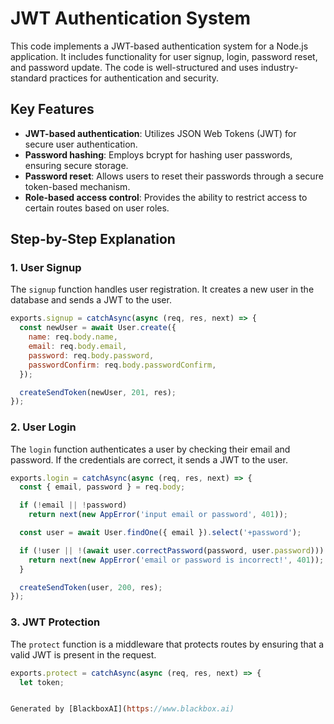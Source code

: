  # JWT Authentication System

This code implements a JWT-based authentication system for a Node.js application. It includes functionality for user signup, login, password reset, and password update. The code is well-structured and uses industry-standard practices for authentication and security.

## Key Features

- **JWT-based authentication**: Utilizes JSON Web Tokens (JWT) for secure user authentication.
- **Password hashing**: Employs bcrypt for hashing user passwords, ensuring secure storage.
- **Password reset**: Allows users to reset their passwords through a secure token-based mechanism.
- **Role-based access control**: Provides the ability to restrict access to certain routes based on user roles.

## Step-by-Step Explanation

### 1. User Signup

The `signup` function handles user registration. It creates a new user in the database and sends a JWT to the user.

```javascript
exports.signup = catchAsync(async (req, res, next) => {
  const newUser = await User.create({
    name: req.body.name,
    email: req.body.email,
    password: req.body.password,
    passwordConfirm: req.body.passwordConfirm,
  });

  createSendToken(newUser, 201, res);
});
```

### 2. User Login

The `login` function authenticates a user by checking their email and password. If the credentials are correct, it sends a JWT to the user.

```javascript
exports.login = catchAsync(async (req, res, next) => {
  const { email, password } = req.body;

  if (!email || !password)
    return next(new AppError('input email or password', 401));

  const user = await User.findOne({ email }).select('+password');

  if (!user || !(await user.correctPassword(password, user.password))) {
    return next(new AppError('email or password is incorrect!', 401));
  }

  createSendToken(user, 200, res);
});
```

### 3. JWT Protection

The `protect` function is a middleware that protects routes by ensuring that a valid JWT is present in the request.

```javascript
exports.protect = catchAsync(async (req, res, next) => {
  let token;


Generated by [BlackboxAI](https://www.blackbox.ai)